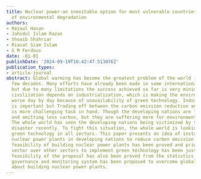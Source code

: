 ```yaml
---
title: Nuclear power-an inevitable option for most vulnerable countries from the perspective
  of environmental degradation
authors:
- Rezaul Hasan
- Jahidul Islam Razan
- Shoaib Shahriar
- Riasat Siam Islam
- S M Ferdous
date: -01-01
publishDate: '2024-09-19T10:42:47.513076Z'
publication_types:
- article-journal
abstract: Global warming has become the greatest problem of the world in the last
  few decades. Many efforts have already been made in some international treaties,
  but due to many limitations the success achieved so far is very minimal. The whole
  civilization depends on industrialization, which is making the environmental scenario
  worse day by day because of unavailability of green technology. Industrialization
  is important but Trading off between the carbon emission reduction and industrialization
  is more challenging task in hand. Though the developing nations are less industrialized
  and emitting less carbon, but they are suffering more for environmental degradation.
  The whole world has seen the developing nations being victimized by the tsunami
  disaster recently. To fight this situation, the whole world is looking for sustainable
  green technology in all sectors. This paper presents an idea of installing more
  nuclear power plants in developing nations to reduce carbon emission. Technical
  feasibility of building nuclear power plants has been proved and prioritizing energy
  sector over other sectors to implement green technology has been justified. Economic
  feasibility of the proposal has also been proved from the statistics and global
  governance and monitoring system has been proposed to overcome global skepticism
  about building nuclear power plants.
---
```

